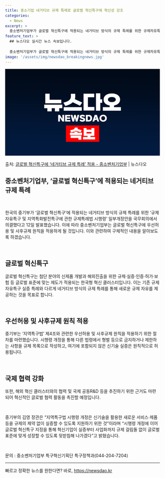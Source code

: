 ```yaml
---
title: 중소기업 네거티브 규제 특례로 글로벌 혁신특구에 혁신성 강조
categories:
  - News
excerpt: >
  중소벤처기업부가 글로벌 혁신특구에 적용되는 네거티브 방식의 규제 특례를 위한 규제자유특구 및 지역특화발전특구…
feature_text: >
  ## 뉴스다오 실시간 뉴스 속보입니다.

  중소벤처기업부가 글로벌 혁신특구에 적용되는 네거티브 방식의 규제 특례를 위한 규제자유특구 및 지역특화발전특구…
image: '/assets/img/newsdao_breakingnews.jpg'
---
```


![뉴스다오 속보](/assets/img/newsdao_breakingnews.jpg)

<p>출처: <a href="https://newsdao.kr/2776" rel="dofollow">글로벌 혁신특구에 ‘네거티브 규제 특례’ 적용 - 중소벤처기업부</a> | 뉴스다오</p>

<h2 data-ke-size="size26"><b>중소벤처기업부, ‘글로벌 혁신특구’에 적용되는 네거티브 규제 특례</b></h2>
<p data-ke-size="size16">&nbsp;</p>
한국의 중기부가 ‘글로벌 혁신특구’에 적용되는 네거티브 방식의 규제 특례를 위한 ‘규제자유특구 및 지역특화발전특구에 관한 규제특례법 시행령’ 일부개정안을 국무회의에서 의결했다고 12일 발표했습니다. 이에 따라 중소벤처기업부는 글로벌 혁신특구에 우선허용 및 사후규제 원칙을 적용하게 될 것입니다. 이와 관련하여 구체적인 내용을 알아보도록 하겠습니다.
<p data-ke-size="size16">&nbsp;</p>

<h2 data-ke-size="size24"><b>글로벌 혁신특구</b></h2>
<p data-ke-size="size16">글로벌 혁신특구는 첨단 분야의 신제품 개발과 해외진출을 위한 규제·실증·인증·허가·보험 등 글로벌 표준에 맞는 제도가 적용되는 한국형 혁신 클러스터입니다. 이는 기존 규제자유특구 실증 특례와 다르게 네거티브 방식의 규제 특례를 통해 새로운 규제 자유를 제공하는 것을 목표로 합니다.</p>
<p data-ke-size="size16">&nbsp;</p>

<h2 data-ke-size="size24"><b>우선허용 및 사후규제 원칙 적용</b></h2>
<p data-ke-size="size16">중기부는 ‘지역특구법’ 제4조와 관련한 우선허용 및 사후규제 원칙을 적용하기 위한 절차를 마련했습니다. 시행령 개정을 통해 다른 법령에서 형벌 등으로 금지하거나 제한하는 사항을 규제 목록으로 작성하고, 여기에 포함되지 않은 신기술 실증은 원칙적으로 허용됩니다.</p>
<p data-ke-size="size16">&nbsp;</p>

<h2 data-ke-size="size24"><b>국제 협력 강화</b></h2>
<p data-ke-size="size16">또한, 해외 혁신 클러스터와의 협력 및 국제 공동R&D 등을 추진하기 위한 근거도 마련되어 혁신적인 글로벌 협력 활동을 촉진할 예정입니다.</p>
<p data-ke-size="size16">&nbsp;</p>

중기부의 김영 장관은 “지역특구법 시행령 개정은 신기술을 활용한 새로운 서비스·제품 등을 규제의 제약 없이 실증할 수 있도록 지원하기 위한 것”이라며 “시행령 개정에 이어 글로벌 혁신특구 지정을 통해 혁신기업이 실증부터 사업화까지 규제 걸림돌 없이 글로벌 표준에 맞게 성장할 수 있도록 뒷받침해 나가겠다”고 밝혔습니다.
<p data-ke-size="size16">&nbsp;</p>
문의 : 중소벤처기업부 특구혁신기획단 특구정책과(044-204-7204)<br>
<hr> 

빠르고 정확한 뉴스를 원한다면? 바로, <a href="https://newsdao.kr" rel="dofollow">https://newsdao.kr</a>


    
